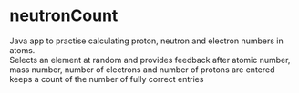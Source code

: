 # neutronCount
Java app to practise calculating proton, neutron and electron numbers in atoms. <br>
Selects an element at random and provides feedback after atomic number, mass number, number of electrons and number of protons are entered
keeps a count of the number of fully correct entries
